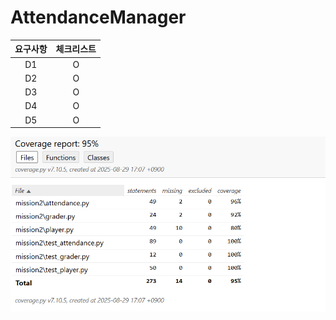 # AttendanceManager

| 요구사항  | 체크리스트 |
|:-----:|:-----:|
|  D1   |   O   |
|  D2   |   O   |
|  D3   |   O   |
|  D4   |   O   |
|  D5   |   O   |


![img.png](img.png)